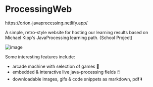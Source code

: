 # ProcessingWeb

https://orion-javaprocessing.netlify.app/

A simple, retro-style website for hosting our learning results based on Michael Kipp's JavaProcessing learning path. (School Project)

![image](https://user-images.githubusercontent.com/64489325/154293482-2c3c3df6-3ca7-4ea5-a221-2a52ed08abac.png)

Some interesting features include:
- arcade machine with selection of games 👾
- embedded & interactive live java-processing fields 🖱️
- downloadable images, gifs & code snippets as markdown, pdf ⏬
